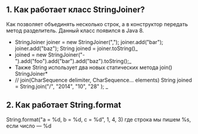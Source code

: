 ## 1. Как работает класс StringJoiner?
Как позволяет объединять несколько строк, а в конструктор передать метод разделитель. Данный класс появился в Java 8.
- StringJoiner joiner = new StringJoiner(",");
 joiner.add("bar");
 joiner.add("baz");
 String joined = joiner.toString()_
-  joined = new StringJoiner("-").add("foo").add("bar").add("baz").toString();_
- Также String использует два новых статических метода join() StringJoiner*
- // join(CharSequence delimiter, CharSequence... elements)
String joined = String.join("/", "2014", "10", "28" ); _
## 2. Как работает String.format
String.format("a = %d, b = %d, c = %d", 1, 4, 3)
где строка мы пишем %s, если число — %d

